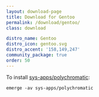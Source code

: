 ```yaml
---
layout: download-page
title: Download for Gentoo
permalink: /download/gentoo/
class: download

distro_name: Gentoo
distro_icon: gentoo.svg
distro_accent: '158,149,247'
community_package: true
order: 50
---
```


To install [sys-apps/polychromatic]:

```shell
emerge -av sys-apps/polychromatic
```

[sys-apps/polychromatic]: https://packages.gentoo.org/packages/sys-apps/polychromatic
